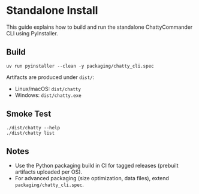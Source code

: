 # Standalone Install

This guide explains how to build and run the standalone ChattyCommander CLI using PyInstaller.

## Build

```
uv run pyinstaller --clean -y packaging/chatty_cli.spec
```

Artifacts are produced under `dist/`:
- Linux/macOS: `dist/chatty`
- Windows: `dist/chatty.exe`

## Smoke Test

```
./dist/chatty --help
./dist/chatty list
```

## Notes
- Use the Python packaging build in CI for tagged releases (prebuilt artifacts uploaded per OS).
- For advanced packaging (size optimization, data files), extend `packaging/chatty_cli.spec`.
